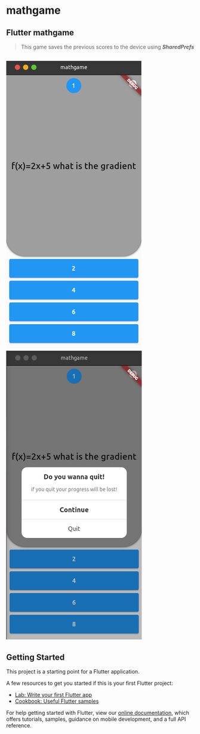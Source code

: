 # mathgame

## Flutter mathgame

> This game saves the previous scores to the device using **_SharedPrefs_**

## ![screenshot](./showcase/shot1.png "Mathgame screenshot") ![screenshot](./showcase/shot2.png "mathgame screenshot2")

## Getting Started

This project is a starting point for a Flutter application.

A few resources to get you started if this is your first Flutter project:

- [Lab: Write your first Flutter app](https://flutter.dev/docs/get-started/codelab)
- [Cookbook: Useful Flutter samples](https://flutter.dev/docs/cookbook)

For help getting started with Flutter, view our
[online documentation](https://flutter.dev/docs), which offers tutorials,
samples, guidance on mobile development, and a full API reference.
